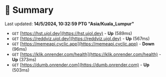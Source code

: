 # 📖 Summary
Last updated: **14/5/2024, 10:32:59 PTG "Asia/Kuala_Lumpur"**

- `GET` [https://hst.ujol.dev](https://hst.ujol.dev) - **Up** (589ms)
- `GET` [https://reddviz.ujol.dev](https://reddviz.ujol.dev) - **Up** (567ms)
- `GET` [https://memeapi.cyclic.app](https://memeapi.cyclic.app) - **Down** (96ms)
- `GET` [https://klik.onrender.com/health](https://klik.onrender.com/health) - **Up** (373ms)
- `GET` [https://dumb.onrender.com](https://dumb.onrender.com) - **Up** (503ms)

